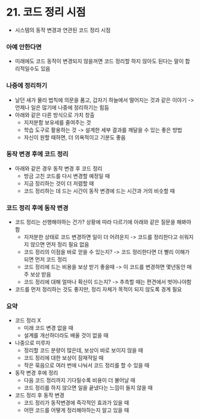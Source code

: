 # 21. 코드 정리 시점
- 시스템의 동작 변경과 연관된 코드 정리 시점
### 아예 안한다면
- 미래에도 코드 동작이 변경되지 않을꺼면 코드 정리할 하지 않아도 된다는 말이 합리적일수도 있음
### 나중에 정리하기
- 날던 새가 물리 법칙에 의문을 품고, 갑자기 하늘에서 떨어지는 것과 같은 이야기 -> 언제나 일은 많기에 나중에 정리하기는 힘듬
- 아래와 같은 다른 방식으로 가치 창출
  - 지저분함 보유세를 줄여주는 것
  - 학습 도구로 활용하는 것 -> 설계한 세부 결과를 깨달을 수 있는 좋은 방법
  - 자신이 원할 때하면, 더 의욕적이고 기분도 좋음
### 동작 변경 후에 코드 정리
- 아래와 같은 경우 동작 변경 후 코드 정리
  - 방금 고친 코드를 다시 변경할 예정일 때
  - 지금 정리하는 것이 더 저렴할 때
  - 코드 정리하는 데 드는 시간이 동작 변경에 드는 시간과 거의 비슷할 때
### 코드 정리 후에 동작 변경
- 코드 정리는 선행해야하는 건가? 상황에 따라 다르기에 아래와 같은 질문을 해봐야함
  - 지저분한 상태로 코드 변경하면 일이 더 어려운지 -> 코드를 정리한다고 쉬워지지 않으면 먼저 정리 필요 없음
  - 코드 정리의 이점을 바로 얻을 수 있는지? -> 코드 정리한다면 더 빨리 이해가 되면 먼저 코드 정리
  - 코드 정리에 드는 비용을 보상 받기 좋을때 -> 이 코드를 변경하면 몇년동안 매주 보상 받음
  - 코드 정리에 대해 얼마나 확신이 드는지? -> 추측할 때는 편견에서 벗어나야함
- 코드를 먼저 정리하는 것도 좋지만, 정리 자체가 목적이 되지 않도록 경계 필요
### 요약
- 코드 정리 X
  - 미래 코드 변경 없을 때
  - 설계를 개선하더라도 배울 것이 없을 때
- 나중으로 미루자
  - 정리할 코드 분량이 많은데, 보상이 바로 보이지 않을 때
  - 코드 정리에 대한 보상이 잠재적일 때
  - 작은 묶음으로 여러 번에 나눠서 코드 정리를 할 수 있을 때
- 동작 변경 후에 정리
  - 다음 코드 정리까지 기다릴수록 비용이 더 불어날 때
  - 코드 정리를 하지 않으면 일을 끝냈다는 느낌이 들지 않을 때
- 코드 정리 후 동작 변경
  - 코드 정리가 동작변경에 즉각적인 효과가 있을 때
  - 어떤 코드를 어떻게 정리해야하는지 알고 있을 때